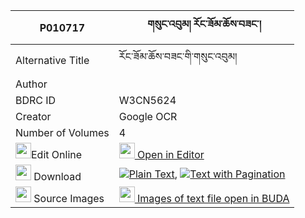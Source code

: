 |P010717|གསུང་འབུམ། རོང་ཟོམ་ཆོས་བཟང་། 
| --- | --- 
|Alternative Title |རོང་ཟོམ་ཆོས་བཟང་གི་གསུང་འབུམ།
|Author | 
|BDRC ID | W3CN5624
|Creator | Google OCR
|Number of Volumes| 4
|<img width="25" src="https://img.icons8.com/color/25/000000/edit-property.png">Edit Online| [<img width="25" src="https://avatars.githubusercontent.com/u/45091458?s=200&v=4"> Open in Editor](http://editor.openpecha.org/P010717)
|<img width="25" src="https://img.icons8.com/fluent/48/000000/download-2.png"/>  Download | [![](https://img.icons8.com/color/20/000000/txt.png)Plain Text](https://github.com/Openpecha/P010717/releases/download/v1/sungbum_rong_zom_cho_zang_plain_P010717.zip), [![](https://img.icons8.com/color/20/000000/txt.png)Text with Pagination](https://github.com/Openpecha/P010717/releases/download/v1/sungbum_rong_zom_cho_zang_pages_P010717.zip)
|<img width="25" src="https://img.icons8.com/plasticine/100/000000/pictures-folder.png"/>  Source Images | [<img width="25" src="https://library.bdrc.io/icons/BUDA-small.svg"> Images of text file open in BUDA](https://library.bdrc.io/show/bdr:W3CN5624)
